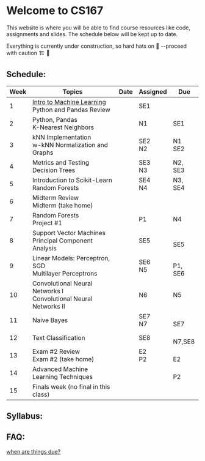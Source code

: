 # Welcome to CS167

This website is where you will be able to find course resources like code, assignments and slides. The schedule below will be kept up to date.

Everything is currently under construction, so hard hats on 👷 --proceed with caution 🏗️ 🚧

## Schedule:


| Week | Topics                                                               | Date | Assigned | Due      |
|------|----------------------------------------------------------------------|------|----------|----------|
| 1    | [Intro to Machine Learning](/intro2ML/) <br> Python and Pandas Review              |      | SE1 <br>     |          |
| 2    | Python, Pandas <br>K-Nearest Neighbors                               |      | N1  <br>     | SE1  <br>    |
| 3    | kNN Implementation <br>w-kNN Normalization and Graphs                |      | SE2 <br>N2   | N1 <br>SE2   |
| 4    | Metrics and Testing <br>Decision Trees                               |      | SE3 <br>N3   |  N2, SE3 |
| 5    | Introduction to Scikit-Learn <br>Random Forests                      |      | SE4 <br>N4   |  N3, <br>SE4 |
| 6    | Midterm Review <br>Midterm (take home)                               |      |          |          |
| 7    | Random Forests <br>Project #1                                        |      |  P1 <br>     |  N4  <br>    |
| 8    | Support Vector Machines <br>Principal Component Analysis             |      | SE5<br>      |  <br>SE5     |
| 9    | Linear Models: Perceptron, SGD <br>Multilayer Perceptrons            |      | SE6 <br>N5   |  <br>P1, SE6 |
| 10   | Convolutional Neural Networks I <br>Convolutional Neural Networks II |      |  N6<br>      |  N5<br>      |
| 11   | Naive Bayes                                                          |      | SE7<br> N7   |  <br>SE7     |
| 12   | Text Classification                                                  |      | SE8<br>      |  <br>N7,SE8  |
| 13   | Exam #2 Review <br>Exam #2 (take home)                               |      | E2 <br>P2    |  <br>E2      |
| 14   | Advanced Machine Learning Techniques                                 |      |          |  <br>P2      |
| 15   | Finals week (no final in this class)                                 |      |          |          |


## Syllabus:

## FAQ: 
[when are things due?](/key/)
